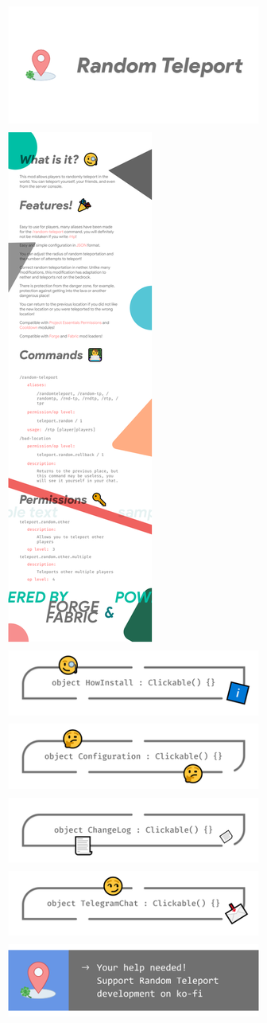 ![image](assets/socialbanner.png)

![image](assets/description.png)

[![image](assets/howinstall.png)](docs/how-install.md)

[![image](assets/configuration.png)](docs/configuration.md)

[![image](assets/changelog.png)](docs/changelog.md)

[![image](assets/telegram.png)](https://t.me/minecraftforge)

[![image](assets/support.png)](https://ko-fi.com/mairwunnx)